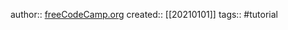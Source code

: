 author:: [freeCodeCamp.org](https://github.com/freeCodeCamp/)
created:: [[20210101]]
tags:: #tutorial
